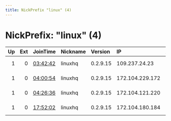 ```yaml
---
title: NickPrefix "linux" (4)
---
```


# NickPrefix: "linux" (4)

|   Up |   Ext | JoinTime                                                                                            | Nickname   | Version   | IP              | AS          | CC   |   ORp |   Dirp | OS    | Contact                             |   eFamMembers |
|-----:|------:|:----------------------------------------------------------------------------------------------------|:-----------|:----------|:----------------|:------------|:-----|------:|-------:|:------|:------------------------------------|--------------:|
|    1 |     0 | [03:42:42](https://metrics.torproject.org/rs.html#details/79B41AEB131EA31494CB2CF813FCD9F71F032AE6) | linuxhq    | 0.2.9.15  | 109.237.24.23   | Linode, LLC | gb   |  9001 |      0 | Linux | Tor Project &lt;tor@linuxhq.org&gt; |             4 |
|    1 |     0 | [04:00:54](https://metrics.torproject.org/rs.html#details/513C501311B2AC5DA7CB09758F4214B7935B4174) | linuxhq    | 0.2.9.15  | 172.104.229.172 | Linode, LLC | us   |  9001 |      0 | Linux | Tor Project &lt;tor@linuxhq.org&gt; |             4 |
|    1 |     0 | [04:26:36](https://metrics.torproject.org/rs.html#details/4F91BC03A4E6A71DCCE0EFAB5FB030AC8F586DFF) | linuxhq    | 0.2.9.15  | 172.104.121.220 | Linode, LLC | jp   |  9001 |      0 | Linux | Tor Project &lt;tor@linuxhq.org&gt; |             4 |
|    1 |     0 | [17:52:02](https://metrics.torproject.org/rs.html#details/D6D68B7FFA41E77EA3D8ABFA5044A97C09E58716) | linuxhq    | 0.2.9.15  | 172.104.180.184 | Linode, LLC | sg   |  9001 |      0 | Linux | Tor Project &lt;tor@linuxhq.org&gt; |             4 |
